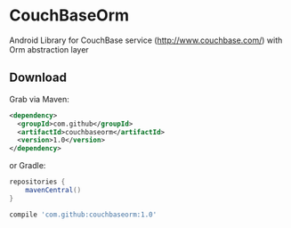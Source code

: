 # CouchBaseOrm

Android Library for CouchBase service (http://www.couchbase.com/) with Orm abstraction layer

## Download 

Grab via Maven:
```xml
<dependency>
  <groupId>com.github</groupId>
  <artifactId>couchbaseorm</artifactId>
  <version>1.0</version>
</dependency>
```
or Gradle:
```groovy
repositories {
    mavenCentral()
}

compile 'com.github:couchbaseorm:1.0'
```
